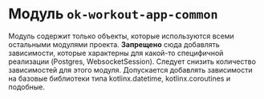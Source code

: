 # Модуль `ok-workout-app-common`

Модуль содержит только объекты, которые используются всеми остальными модулями проекта. **Запрещено** сюда добавлять
зависимости, которые характерны для какой-то специфичной реализации (Postgres, WebsocketSession). Следует снизить
количество зависимостей для этого модуля. Допускается добавлять зависимости на базовые библиотеки типа kotlinx.datetime,
kotlinx.coroutines и подобные.
